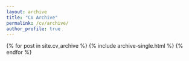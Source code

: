```yaml
---
layout: archive
title: "CV Archive"
permalink: /cv/archive/
author_profile: true
---
```


{% for post in site.cv_archive %}
  {% include archive-single.html %}
{% endfor %}